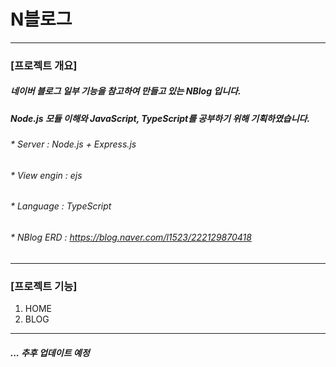 # N블로그
---
### [프로젝트 개요]
   ##### 네이버 블로그 일부 기능을 참고하여 만들고 있는 NBlog 입니다.
   ##### Node.js 모듈 이해와 JavaScript, TypeScript를 공부하기 위해 기획하였습니다.
     
   ###### * Server : Node.js + Express.js
   ###### * View engin : ejs
   ###### * Language : TypeScript
   ###### * NBlog ERD : https://blog.naver.com/l1523/222129870418
---
### [프로젝트 기능]
   1. HOME
   2. BLOG
---
##### ... 추후 업데이트 예정
